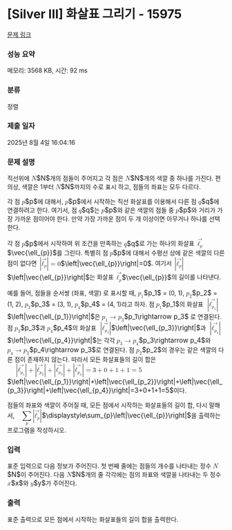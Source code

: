 # [Silver III] 화살표 그리기 - 15975 

[문제 링크](https://www.acmicpc.net/problem/15975) 

### 성능 요약

메모리: 3568 KB, 시간: 92 ms

### 분류

정렬

### 제출 일자

2025년 8월 4일 16:04:16

### 문제 설명

<p>직선위에 <mjx-container class="MathJax" jax="CHTML" style="font-size: 109%; position: relative;"><mjx-math class="MJX-TEX" aria-hidden="true"><mjx-mi class="mjx-i"><mjx-c class="mjx-c1D441 TEX-I"></mjx-c></mjx-mi></mjx-math><mjx-assistive-mml unselectable="on" display="inline"><math xmlns="http://www.w3.org/1998/Math/MathML"><mi>N</mi></math></mjx-assistive-mml><span aria-hidden="true" class="no-mathjax mjx-copytext">$N$</span></mjx-container>개의 점들이 주어지고 각 점은 <mjx-container class="MathJax" jax="CHTML" style="font-size: 109%; position: relative;"><mjx-math class="MJX-TEX" aria-hidden="true"><mjx-mi class="mjx-i"><mjx-c class="mjx-c1D441 TEX-I"></mjx-c></mjx-mi></mjx-math><mjx-assistive-mml unselectable="on" display="inline"><math xmlns="http://www.w3.org/1998/Math/MathML"><mi>N</mi></math></mjx-assistive-mml><span aria-hidden="true" class="no-mathjax mjx-copytext">$N$</span></mjx-container>개의 색깔 중 하나를 가진다. 편의상, 색깔은 1부터 <mjx-container class="MathJax" jax="CHTML" style="font-size: 109%; position: relative;"><mjx-math class="MJX-TEX" aria-hidden="true"><mjx-mi class="mjx-i"><mjx-c class="mjx-c1D441 TEX-I"></mjx-c></mjx-mi></mjx-math><mjx-assistive-mml unselectable="on" display="inline"><math xmlns="http://www.w3.org/1998/Math/MathML"><mi>N</mi></math></mjx-assistive-mml><span aria-hidden="true" class="no-mathjax mjx-copytext">$N$</span></mjx-container>까지의 수로 표시 하고, 점들의 좌표는 모두 다르다.</p>

<p>각 점 <mjx-container class="MathJax" jax="CHTML" style="font-size: 109%; position: relative;"><mjx-math class="MJX-TEX" aria-hidden="true"><mjx-mi class="mjx-i"><mjx-c class="mjx-c1D45D TEX-I"></mjx-c></mjx-mi></mjx-math><mjx-assistive-mml unselectable="on" display="inline"><math xmlns="http://www.w3.org/1998/Math/MathML"><mi>p</mi></math></mjx-assistive-mml><span aria-hidden="true" class="no-mathjax mjx-copytext">$p$</span></mjx-container>에 대해서, <mjx-container class="MathJax" jax="CHTML" style="font-size: 109%; position: relative;"><mjx-math class="MJX-TEX" aria-hidden="true"><mjx-mi class="mjx-i"><mjx-c class="mjx-c1D45D TEX-I"></mjx-c></mjx-mi></mjx-math><mjx-assistive-mml unselectable="on" display="inline"><math xmlns="http://www.w3.org/1998/Math/MathML"><mi>p</mi></math></mjx-assistive-mml><span aria-hidden="true" class="no-mathjax mjx-copytext">$p$</span></mjx-container>에서 시작하는 직선 화살표를 이용해서 다른 점 <mjx-container class="MathJax" jax="CHTML" style="font-size: 109%; position: relative;"><mjx-math class="MJX-TEX" aria-hidden="true"><mjx-mi class="mjx-i"><mjx-c class="mjx-c1D45E TEX-I"></mjx-c></mjx-mi></mjx-math><mjx-assistive-mml unselectable="on" display="inline"><math xmlns="http://www.w3.org/1998/Math/MathML"><mi>q</mi></math></mjx-assistive-mml><span aria-hidden="true" class="no-mathjax mjx-copytext">$q$</span></mjx-container>에 연결하려고 한다. 여기서, 점 <mjx-container class="MathJax" jax="CHTML" style="font-size: 109%; position: relative;"><mjx-math class="MJX-TEX" aria-hidden="true"><mjx-mi class="mjx-i"><mjx-c class="mjx-c1D45E TEX-I"></mjx-c></mjx-mi></mjx-math><mjx-assistive-mml unselectable="on" display="inline"><math xmlns="http://www.w3.org/1998/Math/MathML"><mi>q</mi></math></mjx-assistive-mml><span aria-hidden="true" class="no-mathjax mjx-copytext">$q$</span></mjx-container>는 <mjx-container class="MathJax" jax="CHTML" style="font-size: 109%; position: relative;"><mjx-math class="MJX-TEX" aria-hidden="true"><mjx-mi class="mjx-i"><mjx-c class="mjx-c1D45D TEX-I"></mjx-c></mjx-mi></mjx-math><mjx-assistive-mml unselectable="on" display="inline"><math xmlns="http://www.w3.org/1998/Math/MathML"><mi>p</mi></math></mjx-assistive-mml><span aria-hidden="true" class="no-mathjax mjx-copytext">$p$</span></mjx-container>와 같은 색깔의 점들 중 <mjx-container class="MathJax" jax="CHTML" style="font-size: 109%; position: relative;"><mjx-math class="MJX-TEX" aria-hidden="true"><mjx-mi class="mjx-i"><mjx-c class="mjx-c1D45D TEX-I"></mjx-c></mjx-mi></mjx-math><mjx-assistive-mml unselectable="on" display="inline"><math xmlns="http://www.w3.org/1998/Math/MathML"><mi>p</mi></math></mjx-assistive-mml><span aria-hidden="true" class="no-mathjax mjx-copytext">$p$</span></mjx-container>와 거리가 가장 가까운 점이어야 한다. 만약 가장 가까운 점이 두 개 이상이면 아무거나 하나를 선택한다.</p>

<p>각 점 <mjx-container class="MathJax" jax="CHTML" style="font-size: 109%; position: relative;"><mjx-math class="MJX-TEX" aria-hidden="true"><mjx-mi class="mjx-i"><mjx-c class="mjx-c1D45D TEX-I"></mjx-c></mjx-mi></mjx-math><mjx-assistive-mml unselectable="on" display="inline"><math xmlns="http://www.w3.org/1998/Math/MathML"><mi>p</mi></math></mjx-assistive-mml><span aria-hidden="true" class="no-mathjax mjx-copytext">$p$</span></mjx-container>에서 시작하여 위 조건을 만족하는 <mjx-container class="MathJax" jax="CHTML" style="font-size: 109%; position: relative;"><mjx-math class="MJX-TEX" aria-hidden="true"><mjx-mi class="mjx-i"><mjx-c class="mjx-c1D45E TEX-I"></mjx-c></mjx-mi></mjx-math><mjx-assistive-mml unselectable="on" display="inline"><math xmlns="http://www.w3.org/1998/Math/MathML"><mi>q</mi></math></mjx-assistive-mml><span aria-hidden="true" class="no-mathjax mjx-copytext">$q$</span></mjx-container>로 가는 하나의 화살표 <mjx-container class="MathJax" jax="CHTML" style="font-size: 109%; position: relative;"><mjx-math class="MJX-TEX" aria-hidden="true"><mjx-texatom texclass="ORD"><mjx-mover><mjx-over style="padding-bottom: 0.105em; padding-left: 0.428em; margin-bottom: -0.516em;"><mjx-mo class="mjx-n" style="width: 0px; margin-left: -0.25em;"><mjx-c class="mjx-c20D7 TEX-V"></mjx-c></mjx-mo></mjx-over><mjx-base><mjx-msub><mjx-mi class="mjx-i"><mjx-c class="mjx-c2113"></mjx-c></mjx-mi><mjx-script style="vertical-align: -0.15em;"><mjx-texatom size="s" texclass="ORD"><mjx-mi class="mjx-i"><mjx-c class="mjx-c1D45D TEX-I"></mjx-c></mjx-mi></mjx-texatom></mjx-script></mjx-msub></mjx-base></mjx-mover></mjx-texatom></mjx-math><mjx-assistive-mml unselectable="on" display="inline"><math xmlns="http://www.w3.org/1998/Math/MathML"><mrow data-mjx-texclass="ORD"><mover><msub><mi>ℓ</mi><mrow data-mjx-texclass="ORD"><mi>p</mi></mrow></msub><mo stretchy="false">→</mo></mover></mrow></math></mjx-assistive-mml><span aria-hidden="true" class="no-mathjax mjx-copytext">$\vec{\ell_{p}}$</span></mjx-container>를 그린다. 특별히 점 <mjx-container class="MathJax" jax="CHTML" style="font-size: 109%; position: relative;"><mjx-math class="MJX-TEX" aria-hidden="true"><mjx-mi class="mjx-i"><mjx-c class="mjx-c1D45D TEX-I"></mjx-c></mjx-mi></mjx-math><mjx-assistive-mml unselectable="on" display="inline"><math xmlns="http://www.w3.org/1998/Math/MathML"><mi>p</mi></math></mjx-assistive-mml><span aria-hidden="true" class="no-mathjax mjx-copytext">$p$</span></mjx-container>에 대해서 수평선 상에 같은 색깔의 다른 점이 없다면 <mjx-container class="MathJax" jax="CHTML" style="font-size: 109%; position: relative;"><mjx-math class="MJX-TEX" aria-hidden="true"><mjx-mrow><mjx-mo class="mjx-n"><mjx-stretchy-v class="mjx-c7C" style="height: 1.716em; vertical-align: -0.608em;"><mjx-ext><mjx-c></mjx-c></mjx-ext><mjx-mark></mjx-mark></mjx-stretchy-v></mjx-mo><mjx-texatom texclass="ORD"><mjx-mover><mjx-over style="padding-bottom: 0.105em; padding-left: 0.428em; margin-bottom: -0.516em;"><mjx-mo class="mjx-n" style="width: 0px; margin-left: -0.25em;"><mjx-c class="mjx-c20D7 TEX-V"></mjx-c></mjx-mo></mjx-over><mjx-base><mjx-msub><mjx-mi class="mjx-i"><mjx-c class="mjx-c2113"></mjx-c></mjx-mi><mjx-script style="vertical-align: -0.15em;"><mjx-texatom size="s" texclass="ORD"><mjx-mi class="mjx-i"><mjx-c class="mjx-c1D45D TEX-I"></mjx-c></mjx-mi></mjx-texatom></mjx-script></mjx-msub></mjx-base></mjx-mover></mjx-texatom><mjx-mo class="mjx-n"><mjx-stretchy-v class="mjx-c7C" style="height: 1.716em; vertical-align: -0.608em;"><mjx-ext><mjx-c></mjx-c></mjx-ext><mjx-mark></mjx-mark></mjx-stretchy-v></mjx-mo></mjx-mrow><mjx-mo class="mjx-n" space="4"><mjx-c class="mjx-c3D"></mjx-c></mjx-mo><mjx-mn class="mjx-n" space="4"><mjx-c class="mjx-c30"></mjx-c></mjx-mn></mjx-math><mjx-assistive-mml unselectable="on" display="inline"><math xmlns="http://www.w3.org/1998/Math/MathML"><mrow data-mjx-texclass="INNER"><mo data-mjx-texclass="OPEN">|</mo><mrow data-mjx-texclass="ORD"><mover><msub><mi>ℓ</mi><mrow data-mjx-texclass="ORD"><mi>p</mi></mrow></msub><mo stretchy="false">→</mo></mover></mrow><mo data-mjx-texclass="CLOSE">|</mo></mrow><mo>=</mo><mn>0</mn></math></mjx-assistive-mml><span aria-hidden="true" class="no-mathjax mjx-copytext">$\left|\vec{\ell_{p}}\right|=0$</span></mjx-container>. 여기서 <mjx-container class="MathJax" jax="CHTML" style="font-size: 109%; position: relative;"><mjx-math class="MJX-TEX" aria-hidden="true"><mjx-mrow><mjx-mo class="mjx-n"><mjx-stretchy-v class="mjx-c7C" style="height: 1.716em; vertical-align: -0.608em;"><mjx-ext><mjx-c></mjx-c></mjx-ext><mjx-mark></mjx-mark></mjx-stretchy-v></mjx-mo><mjx-texatom texclass="ORD"><mjx-mover><mjx-over style="padding-bottom: 0.105em; padding-left: 0.428em; margin-bottom: -0.516em;"><mjx-mo class="mjx-n" style="width: 0px; margin-left: -0.25em;"><mjx-c class="mjx-c20D7 TEX-V"></mjx-c></mjx-mo></mjx-over><mjx-base><mjx-msub><mjx-mi class="mjx-i"><mjx-c class="mjx-c2113"></mjx-c></mjx-mi><mjx-script style="vertical-align: -0.15em;"><mjx-texatom size="s" texclass="ORD"><mjx-mi class="mjx-i"><mjx-c class="mjx-c1D45D TEX-I"></mjx-c></mjx-mi></mjx-texatom></mjx-script></mjx-msub></mjx-base></mjx-mover></mjx-texatom><mjx-mo class="mjx-n"><mjx-stretchy-v class="mjx-c7C" style="height: 1.716em; vertical-align: -0.608em;"><mjx-ext><mjx-c></mjx-c></mjx-ext><mjx-mark></mjx-mark></mjx-stretchy-v></mjx-mo></mjx-mrow></mjx-math><mjx-assistive-mml unselectable="on" display="inline"><math xmlns="http://www.w3.org/1998/Math/MathML"><mrow data-mjx-texclass="INNER"><mo data-mjx-texclass="OPEN">|</mo><mrow data-mjx-texclass="ORD"><mover><msub><mi>ℓ</mi><mrow data-mjx-texclass="ORD"><mi>p</mi></mrow></msub><mo stretchy="false">→</mo></mover></mrow><mo data-mjx-texclass="CLOSE">|</mo></mrow></math></mjx-assistive-mml><span aria-hidden="true" class="no-mathjax mjx-copytext">$\left|\vec{\ell_{p}}\right|$</span></mjx-container>는 화살표 <mjx-container class="MathJax" jax="CHTML" style="font-size: 109%; position: relative;"><mjx-math class="MJX-TEX" aria-hidden="true"><mjx-texatom texclass="ORD"><mjx-mover><mjx-over style="padding-bottom: 0.105em; padding-left: 0.428em; margin-bottom: -0.516em;"><mjx-mo class="mjx-n" style="width: 0px; margin-left: -0.25em;"><mjx-c class="mjx-c20D7 TEX-V"></mjx-c></mjx-mo></mjx-over><mjx-base><mjx-msub><mjx-mi class="mjx-i"><mjx-c class="mjx-c2113"></mjx-c></mjx-mi><mjx-script style="vertical-align: -0.15em;"><mjx-texatom size="s" texclass="ORD"><mjx-mi class="mjx-i"><mjx-c class="mjx-c1D45D TEX-I"></mjx-c></mjx-mi></mjx-texatom></mjx-script></mjx-msub></mjx-base></mjx-mover></mjx-texatom></mjx-math><mjx-assistive-mml unselectable="on" display="inline"><math xmlns="http://www.w3.org/1998/Math/MathML"><mrow data-mjx-texclass="ORD"><mover><msub><mi>ℓ</mi><mrow data-mjx-texclass="ORD"><mi>p</mi></mrow></msub><mo stretchy="false">→</mo></mover></mrow></math></mjx-assistive-mml><span aria-hidden="true" class="no-mathjax mjx-copytext">$\vec{\ell_{p}}$</span></mjx-container>의 길이를 나타낸다.</p>

<p>예를 들어, 점들을 순서쌍 (좌표, 색깔) 로 표시할 때, <mjx-container class="MathJax" jax="CHTML" style="font-size: 109%; position: relative;"><mjx-math class="MJX-TEX" aria-hidden="true"><mjx-msub><mjx-mi class="mjx-i"><mjx-c class="mjx-c1D45D TEX-I"></mjx-c></mjx-mi><mjx-script style="vertical-align: -0.15em;"><mjx-mn class="mjx-n" size="s"><mjx-c class="mjx-c31"></mjx-c></mjx-mn></mjx-script></mjx-msub></mjx-math><mjx-assistive-mml unselectable="on" display="inline"><math xmlns="http://www.w3.org/1998/Math/MathML"><msub><mi>p</mi><mn>1</mn></msub></math></mjx-assistive-mml><span aria-hidden="true" class="no-mathjax mjx-copytext">$p_1$</span></mjx-container> = (0, 1), <mjx-container class="MathJax" jax="CHTML" style="font-size: 109%; position: relative;"><mjx-math class="MJX-TEX" aria-hidden="true"><mjx-msub><mjx-mi class="mjx-i"><mjx-c class="mjx-c1D45D TEX-I"></mjx-c></mjx-mi><mjx-script style="vertical-align: -0.15em;"><mjx-mn class="mjx-n" size="s"><mjx-c class="mjx-c32"></mjx-c></mjx-mn></mjx-script></mjx-msub></mjx-math><mjx-assistive-mml unselectable="on" display="inline"><math xmlns="http://www.w3.org/1998/Math/MathML"><msub><mi>p</mi><mn>2</mn></msub></math></mjx-assistive-mml><span aria-hidden="true" class="no-mathjax mjx-copytext">$p_2$</span></mjx-container> = (1, 2), <mjx-container class="MathJax" jax="CHTML" style="font-size: 109%; position: relative;"><mjx-math class="MJX-TEX" aria-hidden="true"><mjx-msub><mjx-mi class="mjx-i"><mjx-c class="mjx-c1D45D TEX-I"></mjx-c></mjx-mi><mjx-script style="vertical-align: -0.15em;"><mjx-mn class="mjx-n" size="s"><mjx-c class="mjx-c33"></mjx-c></mjx-mn></mjx-script></mjx-msub></mjx-math><mjx-assistive-mml unselectable="on" display="inline"><math xmlns="http://www.w3.org/1998/Math/MathML"><msub><mi>p</mi><mn>3</mn></msub></math></mjx-assistive-mml><span aria-hidden="true" class="no-mathjax mjx-copytext">$p_3$</span></mjx-container> = (3, 1), <mjx-container class="MathJax" jax="CHTML" style="font-size: 109%; position: relative;"><mjx-math class="MJX-TEX" aria-hidden="true"><mjx-msub><mjx-mi class="mjx-i"><mjx-c class="mjx-c1D45D TEX-I"></mjx-c></mjx-mi><mjx-script style="vertical-align: -0.15em;"><mjx-mn class="mjx-n" size="s"><mjx-c class="mjx-c34"></mjx-c></mjx-mn></mjx-script></mjx-msub></mjx-math><mjx-assistive-mml unselectable="on" display="inline"><math xmlns="http://www.w3.org/1998/Math/MathML"><msub><mi>p</mi><mn>4</mn></msub></math></mjx-assistive-mml><span aria-hidden="true" class="no-mathjax mjx-copytext">$p_4$</span></mjx-container> = (4, 1)라고 하자. 점 <mjx-container class="MathJax" jax="CHTML" style="font-size: 109%; position: relative;"><mjx-math class="MJX-TEX" aria-hidden="true"><mjx-msub><mjx-mi class="mjx-i"><mjx-c class="mjx-c1D45D TEX-I"></mjx-c></mjx-mi><mjx-script style="vertical-align: -0.15em;"><mjx-mn class="mjx-n" size="s"><mjx-c class="mjx-c31"></mjx-c></mjx-mn></mjx-script></mjx-msub></mjx-math><mjx-assistive-mml unselectable="on" display="inline"><math xmlns="http://www.w3.org/1998/Math/MathML"><msub><mi>p</mi><mn>1</mn></msub></math></mjx-assistive-mml><span aria-hidden="true" class="no-mathjax mjx-copytext">$p_1$</span></mjx-container>의 화살표 <mjx-container class="MathJax" jax="CHTML" style="font-size: 109%; position: relative;"><mjx-math class="MJX-TEX" aria-hidden="true"><mjx-mrow><mjx-mo class="mjx-n"><mjx-stretchy-v class="mjx-c7C" style="height: 1.716em; vertical-align: -0.608em;"><mjx-ext><mjx-c></mjx-c></mjx-ext><mjx-mark></mjx-mark></mjx-stretchy-v></mjx-mo><mjx-texatom texclass="ORD"><mjx-mover><mjx-over style="padding-bottom: 0.105em; padding-left: 0.582em; margin-bottom: -0.516em;"><mjx-mo class="mjx-n" style="width: 0px; margin-left: -0.25em;"><mjx-c class="mjx-c20D7 TEX-V"></mjx-c></mjx-mo></mjx-over><mjx-base><mjx-msub><mjx-mi class="mjx-i"><mjx-c class="mjx-c2113"></mjx-c></mjx-mi><mjx-script style="vertical-align: -0.15em;"><mjx-texatom size="s" texclass="ORD"><mjx-msub><mjx-mi class="mjx-i"><mjx-c class="mjx-c1D45D TEX-I"></mjx-c></mjx-mi><mjx-script style="vertical-align: -0.15em;"><mjx-mn class="mjx-n" size="s"><mjx-c class="mjx-c31"></mjx-c></mjx-mn></mjx-script></mjx-msub></mjx-texatom></mjx-script></mjx-msub></mjx-base></mjx-mover></mjx-texatom><mjx-mo class="mjx-n"><mjx-stretchy-v class="mjx-c7C" style="height: 1.716em; vertical-align: -0.608em;"><mjx-ext><mjx-c></mjx-c></mjx-ext><mjx-mark></mjx-mark></mjx-stretchy-v></mjx-mo></mjx-mrow></mjx-math><mjx-assistive-mml unselectable="on" display="inline"><math xmlns="http://www.w3.org/1998/Math/MathML"><mrow data-mjx-texclass="INNER"><mo data-mjx-texclass="OPEN">|</mo><mrow data-mjx-texclass="ORD"><mover><msub><mi>ℓ</mi><mrow data-mjx-texclass="ORD"><msub><mi>p</mi><mn>1</mn></msub></mrow></msub><mo stretchy="false">→</mo></mover></mrow><mo data-mjx-texclass="CLOSE">|</mo></mrow></math></mjx-assistive-mml><span aria-hidden="true" class="no-mathjax mjx-copytext">$\left|\vec{\ell_{p_1}}\right|$</span></mjx-container>은 <mjx-container class="MathJax" jax="CHTML" style="font-size: 109%; position: relative;"><mjx-math class="MJX-TEX" aria-hidden="true"><mjx-msub><mjx-mi class="mjx-i"><mjx-c class="mjx-c1D45D TEX-I"></mjx-c></mjx-mi><mjx-script style="vertical-align: -0.15em;"><mjx-mn class="mjx-n" size="s"><mjx-c class="mjx-c31"></mjx-c></mjx-mn></mjx-script></mjx-msub><mjx-mo class="mjx-n" space="4"><mjx-c class="mjx-c2192"></mjx-c></mjx-mo><mjx-msub space="4"><mjx-mi class="mjx-i"><mjx-c class="mjx-c1D45D TEX-I"></mjx-c></mjx-mi><mjx-script style="vertical-align: -0.15em;"><mjx-mn class="mjx-n" size="s"><mjx-c class="mjx-c33"></mjx-c></mjx-mn></mjx-script></mjx-msub></mjx-math><mjx-assistive-mml unselectable="on" display="inline"><math xmlns="http://www.w3.org/1998/Math/MathML"><msub><mi>p</mi><mn>1</mn></msub><mo stretchy="false">→</mo><msub><mi>p</mi><mn>3</mn></msub></math></mjx-assistive-mml><span aria-hidden="true" class="no-mathjax mjx-copytext">$p_1\rightarrow p_3$</span></mjx-container> 로 연결된다. 점 <mjx-container class="MathJax" jax="CHTML" style="font-size: 109%; position: relative;"><mjx-math class="MJX-TEX" aria-hidden="true"><mjx-msub><mjx-mi class="mjx-i"><mjx-c class="mjx-c1D45D TEX-I"></mjx-c></mjx-mi><mjx-script style="vertical-align: -0.15em;"><mjx-mn class="mjx-n" size="s"><mjx-c class="mjx-c33"></mjx-c></mjx-mn></mjx-script></mjx-msub></mjx-math><mjx-assistive-mml unselectable="on" display="inline"><math xmlns="http://www.w3.org/1998/Math/MathML"><msub><mi>p</mi><mn>3</mn></msub></math></mjx-assistive-mml><span aria-hidden="true" class="no-mathjax mjx-copytext">$p_3$</span></mjx-container>과 <mjx-container class="MathJax" jax="CHTML" style="font-size: 109%; position: relative;"><mjx-math class="MJX-TEX" aria-hidden="true"><mjx-msub><mjx-mi class="mjx-i"><mjx-c class="mjx-c1D45D TEX-I"></mjx-c></mjx-mi><mjx-script style="vertical-align: -0.15em;"><mjx-mn class="mjx-n" size="s"><mjx-c class="mjx-c34"></mjx-c></mjx-mn></mjx-script></mjx-msub></mjx-math><mjx-assistive-mml unselectable="on" display="inline"><math xmlns="http://www.w3.org/1998/Math/MathML"><msub><mi>p</mi><mn>4</mn></msub></math></mjx-assistive-mml><span aria-hidden="true" class="no-mathjax mjx-copytext">$p_4$</span></mjx-container>의 화살표 <mjx-container class="MathJax" jax="CHTML" style="font-size: 109%; position: relative;"><mjx-math class="MJX-TEX" aria-hidden="true"><mjx-mrow><mjx-mo class="mjx-n"><mjx-stretchy-v class="mjx-c7C" style="height: 1.716em; vertical-align: -0.608em;"><mjx-ext><mjx-c></mjx-c></mjx-ext><mjx-mark></mjx-mark></mjx-stretchy-v></mjx-mo><mjx-texatom texclass="ORD"><mjx-mover><mjx-over style="padding-bottom: 0.105em; padding-left: 0.582em; margin-bottom: -0.516em;"><mjx-mo class="mjx-n" style="width: 0px; margin-left: -0.25em;"><mjx-c class="mjx-c20D7 TEX-V"></mjx-c></mjx-mo></mjx-over><mjx-base><mjx-msub><mjx-mi class="mjx-i"><mjx-c class="mjx-c2113"></mjx-c></mjx-mi><mjx-script style="vertical-align: -0.15em;"><mjx-texatom size="s" texclass="ORD"><mjx-msub><mjx-mi class="mjx-i"><mjx-c class="mjx-c1D45D TEX-I"></mjx-c></mjx-mi><mjx-script style="vertical-align: -0.15em;"><mjx-mn class="mjx-n" size="s"><mjx-c class="mjx-c33"></mjx-c></mjx-mn></mjx-script></mjx-msub></mjx-texatom></mjx-script></mjx-msub></mjx-base></mjx-mover></mjx-texatom><mjx-mo class="mjx-n"><mjx-stretchy-v class="mjx-c7C" style="height: 1.716em; vertical-align: -0.608em;"><mjx-ext><mjx-c></mjx-c></mjx-ext><mjx-mark></mjx-mark></mjx-stretchy-v></mjx-mo></mjx-mrow></mjx-math><mjx-assistive-mml unselectable="on" display="inline"><math xmlns="http://www.w3.org/1998/Math/MathML"><mrow data-mjx-texclass="INNER"><mo data-mjx-texclass="OPEN">|</mo><mrow data-mjx-texclass="ORD"><mover><msub><mi>ℓ</mi><mrow data-mjx-texclass="ORD"><msub><mi>p</mi><mn>3</mn></msub></mrow></msub><mo stretchy="false">→</mo></mover></mrow><mo data-mjx-texclass="CLOSE">|</mo></mrow></math></mjx-assistive-mml><span aria-hidden="true" class="no-mathjax mjx-copytext">$\left|\vec{\ell_{p_3}}\right|$</span></mjx-container>과 <mjx-container class="MathJax" jax="CHTML" style="font-size: 109%; position: relative;"><mjx-math class="MJX-TEX" aria-hidden="true"><mjx-mrow><mjx-mo class="mjx-n"><mjx-stretchy-v class="mjx-c7C" style="height: 1.716em; vertical-align: -0.608em;"><mjx-ext><mjx-c></mjx-c></mjx-ext><mjx-mark></mjx-mark></mjx-stretchy-v></mjx-mo><mjx-texatom texclass="ORD"><mjx-mover><mjx-over style="padding-bottom: 0.105em; padding-left: 0.582em; margin-bottom: -0.516em;"><mjx-mo class="mjx-n" style="width: 0px; margin-left: -0.25em;"><mjx-c class="mjx-c20D7 TEX-V"></mjx-c></mjx-mo></mjx-over><mjx-base><mjx-msub><mjx-mi class="mjx-i"><mjx-c class="mjx-c2113"></mjx-c></mjx-mi><mjx-script style="vertical-align: -0.15em;"><mjx-texatom size="s" texclass="ORD"><mjx-msub><mjx-mi class="mjx-i"><mjx-c class="mjx-c1D45D TEX-I"></mjx-c></mjx-mi><mjx-script style="vertical-align: -0.15em;"><mjx-mn class="mjx-n" size="s"><mjx-c class="mjx-c34"></mjx-c></mjx-mn></mjx-script></mjx-msub></mjx-texatom></mjx-script></mjx-msub></mjx-base></mjx-mover></mjx-texatom><mjx-mo class="mjx-n"><mjx-stretchy-v class="mjx-c7C" style="height: 1.716em; vertical-align: -0.608em;"><mjx-ext><mjx-c></mjx-c></mjx-ext><mjx-mark></mjx-mark></mjx-stretchy-v></mjx-mo></mjx-mrow></mjx-math><mjx-assistive-mml unselectable="on" display="inline"><math xmlns="http://www.w3.org/1998/Math/MathML"><mrow data-mjx-texclass="INNER"><mo data-mjx-texclass="OPEN">|</mo><mrow data-mjx-texclass="ORD"><mover><msub><mi>ℓ</mi><mrow data-mjx-texclass="ORD"><msub><mi>p</mi><mn>4</mn></msub></mrow></msub><mo stretchy="false">→</mo></mover></mrow><mo data-mjx-texclass="CLOSE">|</mo></mrow></math></mjx-assistive-mml><span aria-hidden="true" class="no-mathjax mjx-copytext">$\left|\vec{\ell_{p_4}}\right|$</span></mjx-container>는 각각 <mjx-container class="MathJax" jax="CHTML" style="font-size: 109%; position: relative;"><mjx-math class="MJX-TEX" aria-hidden="true"><mjx-msub><mjx-mi class="mjx-i"><mjx-c class="mjx-c1D45D TEX-I"></mjx-c></mjx-mi><mjx-script style="vertical-align: -0.15em;"><mjx-mn class="mjx-n" size="s"><mjx-c class="mjx-c33"></mjx-c></mjx-mn></mjx-script></mjx-msub><mjx-mo class="mjx-n" space="4"><mjx-c class="mjx-c2192"></mjx-c></mjx-mo><mjx-msub space="4"><mjx-mi class="mjx-i"><mjx-c class="mjx-c1D45D TEX-I"></mjx-c></mjx-mi><mjx-script style="vertical-align: -0.15em;"><mjx-mn class="mjx-n" size="s"><mjx-c class="mjx-c34"></mjx-c></mjx-mn></mjx-script></mjx-msub></mjx-math><mjx-assistive-mml unselectable="on" display="inline"><math xmlns="http://www.w3.org/1998/Math/MathML"><msub><mi>p</mi><mn>3</mn></msub><mo stretchy="false">→</mo><msub><mi>p</mi><mn>4</mn></msub></math></mjx-assistive-mml><span aria-hidden="true" class="no-mathjax mjx-copytext">$p_3\rightarrow p_4$</span></mjx-container>와 <mjx-container class="MathJax" jax="CHTML" style="font-size: 109%; position: relative;"><mjx-math class="MJX-TEX" aria-hidden="true"><mjx-msub><mjx-mi class="mjx-i"><mjx-c class="mjx-c1D45D TEX-I"></mjx-c></mjx-mi><mjx-script style="vertical-align: -0.15em;"><mjx-mn class="mjx-n" size="s"><mjx-c class="mjx-c34"></mjx-c></mjx-mn></mjx-script></mjx-msub><mjx-mo class="mjx-n" space="4"><mjx-c class="mjx-c2192"></mjx-c></mjx-mo><mjx-msub space="4"><mjx-mi class="mjx-i"><mjx-c class="mjx-c1D45D TEX-I"></mjx-c></mjx-mi><mjx-script style="vertical-align: -0.15em;"><mjx-mn class="mjx-n" size="s"><mjx-c class="mjx-c33"></mjx-c></mjx-mn></mjx-script></mjx-msub></mjx-math><mjx-assistive-mml unselectable="on" display="inline"><math xmlns="http://www.w3.org/1998/Math/MathML"><msub><mi>p</mi><mn>4</mn></msub><mo stretchy="false">→</mo><msub><mi>p</mi><mn>3</mn></msub></math></mjx-assistive-mml><span aria-hidden="true" class="no-mathjax mjx-copytext">$p_4\rightarrow p_3$</span></mjx-container>로 연결된다. 점 <mjx-container class="MathJax" jax="CHTML" style="font-size: 109%; position: relative;"><mjx-math class="MJX-TEX" aria-hidden="true"><mjx-msub><mjx-mi class="mjx-i"><mjx-c class="mjx-c1D45D TEX-I"></mjx-c></mjx-mi><mjx-script style="vertical-align: -0.15em;"><mjx-mn class="mjx-n" size="s"><mjx-c class="mjx-c32"></mjx-c></mjx-mn></mjx-script></mjx-msub></mjx-math><mjx-assistive-mml unselectable="on" display="inline"><math xmlns="http://www.w3.org/1998/Math/MathML"><msub><mi>p</mi><mn>2</mn></msub></math></mjx-assistive-mml><span aria-hidden="true" class="no-mathjax mjx-copytext">$p_2$</span></mjx-container>의 경우는 같은 색깔의 다른 점이 존재하지 않는다. 따라서 모든 화살표들의 길이 합은 <mjx-container class="MathJax" jax="CHTML" style="font-size: 109%; position: relative;"><mjx-math class="MJX-TEX" aria-hidden="true"><mjx-mrow><mjx-mo class="mjx-n"><mjx-stretchy-v class="mjx-c7C" style="height: 1.716em; vertical-align: -0.608em;"><mjx-ext><mjx-c></mjx-c></mjx-ext><mjx-mark></mjx-mark></mjx-stretchy-v></mjx-mo><mjx-texatom texclass="ORD"><mjx-mover><mjx-over style="padding-bottom: 0.105em; padding-left: 0.582em; margin-bottom: -0.516em;"><mjx-mo class="mjx-n" style="width: 0px; margin-left: -0.25em;"><mjx-c class="mjx-c20D7 TEX-V"></mjx-c></mjx-mo></mjx-over><mjx-base><mjx-msub><mjx-mi class="mjx-i"><mjx-c class="mjx-c2113"></mjx-c></mjx-mi><mjx-script style="vertical-align: -0.15em;"><mjx-texatom size="s" texclass="ORD"><mjx-msub><mjx-mi class="mjx-i"><mjx-c class="mjx-c1D45D TEX-I"></mjx-c></mjx-mi><mjx-script style="vertical-align: -0.15em;"><mjx-mn class="mjx-n" size="s"><mjx-c class="mjx-c31"></mjx-c></mjx-mn></mjx-script></mjx-msub></mjx-texatom></mjx-script></mjx-msub></mjx-base></mjx-mover></mjx-texatom><mjx-mo class="mjx-n"><mjx-stretchy-v class="mjx-c7C" style="height: 1.716em; vertical-align: -0.608em;"><mjx-ext><mjx-c></mjx-c></mjx-ext><mjx-mark></mjx-mark></mjx-stretchy-v></mjx-mo></mjx-mrow><mjx-mo class="mjx-n" space="3"><mjx-c class="mjx-c2B"></mjx-c></mjx-mo><mjx-mrow space="3"><mjx-mo class="mjx-n"><mjx-stretchy-v class="mjx-c7C" style="height: 1.716em; vertical-align: -0.608em;"><mjx-ext><mjx-c></mjx-c></mjx-ext><mjx-mark></mjx-mark></mjx-stretchy-v></mjx-mo><mjx-texatom texclass="ORD"><mjx-mover><mjx-over style="padding-bottom: 0.105em; padding-left: 0.582em; margin-bottom: -0.516em;"><mjx-mo class="mjx-n" style="width: 0px; margin-left: -0.25em;"><mjx-c class="mjx-c20D7 TEX-V"></mjx-c></mjx-mo></mjx-over><mjx-base><mjx-msub><mjx-mi class="mjx-i"><mjx-c class="mjx-c2113"></mjx-c></mjx-mi><mjx-script style="vertical-align: -0.15em;"><mjx-texatom size="s" texclass="ORD"><mjx-msub><mjx-mi class="mjx-i"><mjx-c class="mjx-c1D45D TEX-I"></mjx-c></mjx-mi><mjx-script style="vertical-align: -0.15em;"><mjx-mn class="mjx-n" size="s"><mjx-c class="mjx-c32"></mjx-c></mjx-mn></mjx-script></mjx-msub></mjx-texatom></mjx-script></mjx-msub></mjx-base></mjx-mover></mjx-texatom><mjx-mo class="mjx-n"><mjx-stretchy-v class="mjx-c7C" style="height: 1.716em; vertical-align: -0.608em;"><mjx-ext><mjx-c></mjx-c></mjx-ext><mjx-mark></mjx-mark></mjx-stretchy-v></mjx-mo></mjx-mrow><mjx-mo class="mjx-n" space="3"><mjx-c class="mjx-c2B"></mjx-c></mjx-mo><mjx-mrow space="3"><mjx-mo class="mjx-n"><mjx-stretchy-v class="mjx-c7C" style="height: 1.716em; vertical-align: -0.608em;"><mjx-ext><mjx-c></mjx-c></mjx-ext><mjx-mark></mjx-mark></mjx-stretchy-v></mjx-mo><mjx-texatom texclass="ORD"><mjx-mover><mjx-over style="padding-bottom: 0.105em; padding-left: 0.582em; margin-bottom: -0.516em;"><mjx-mo class="mjx-n" style="width: 0px; margin-left: -0.25em;"><mjx-c class="mjx-c20D7 TEX-V"></mjx-c></mjx-mo></mjx-over><mjx-base><mjx-msub><mjx-mi class="mjx-i"><mjx-c class="mjx-c2113"></mjx-c></mjx-mi><mjx-script style="vertical-align: -0.15em;"><mjx-texatom size="s" texclass="ORD"><mjx-msub><mjx-mi class="mjx-i"><mjx-c class="mjx-c1D45D TEX-I"></mjx-c></mjx-mi><mjx-script style="vertical-align: -0.15em;"><mjx-mn class="mjx-n" size="s"><mjx-c class="mjx-c33"></mjx-c></mjx-mn></mjx-script></mjx-msub></mjx-texatom></mjx-script></mjx-msub></mjx-base></mjx-mover></mjx-texatom><mjx-mo class="mjx-n"><mjx-stretchy-v class="mjx-c7C" style="height: 1.716em; vertical-align: -0.608em;"><mjx-ext><mjx-c></mjx-c></mjx-ext><mjx-mark></mjx-mark></mjx-stretchy-v></mjx-mo></mjx-mrow><mjx-mo class="mjx-n" space="3"><mjx-c class="mjx-c2B"></mjx-c></mjx-mo><mjx-mrow space="3"><mjx-mo class="mjx-n"><mjx-stretchy-v class="mjx-c7C" style="height: 1.716em; vertical-align: -0.608em;"><mjx-ext><mjx-c></mjx-c></mjx-ext><mjx-mark></mjx-mark></mjx-stretchy-v></mjx-mo><mjx-texatom texclass="ORD"><mjx-mover><mjx-over style="padding-bottom: 0.105em; padding-left: 0.582em; margin-bottom: -0.516em;"><mjx-mo class="mjx-n" style="width: 0px; margin-left: -0.25em;"><mjx-c class="mjx-c20D7 TEX-V"></mjx-c></mjx-mo></mjx-over><mjx-base><mjx-msub><mjx-mi class="mjx-i"><mjx-c class="mjx-c2113"></mjx-c></mjx-mi><mjx-script style="vertical-align: -0.15em;"><mjx-texatom size="s" texclass="ORD"><mjx-msub><mjx-mi class="mjx-i"><mjx-c class="mjx-c1D45D TEX-I"></mjx-c></mjx-mi><mjx-script style="vertical-align: -0.15em;"><mjx-mn class="mjx-n" size="s"><mjx-c class="mjx-c34"></mjx-c></mjx-mn></mjx-script></mjx-msub></mjx-texatom></mjx-script></mjx-msub></mjx-base></mjx-mover></mjx-texatom><mjx-mo class="mjx-n"><mjx-stretchy-v class="mjx-c7C" style="height: 1.716em; vertical-align: -0.608em;"><mjx-ext><mjx-c></mjx-c></mjx-ext><mjx-mark></mjx-mark></mjx-stretchy-v></mjx-mo></mjx-mrow><mjx-mo class="mjx-n" space="4"><mjx-c class="mjx-c3D"></mjx-c></mjx-mo><mjx-mn class="mjx-n" space="4"><mjx-c class="mjx-c33"></mjx-c></mjx-mn><mjx-mo class="mjx-n" space="3"><mjx-c class="mjx-c2B"></mjx-c></mjx-mo><mjx-mn class="mjx-n" space="3"><mjx-c class="mjx-c30"></mjx-c></mjx-mn><mjx-mo class="mjx-n" space="3"><mjx-c class="mjx-c2B"></mjx-c></mjx-mo><mjx-mn class="mjx-n" space="3"><mjx-c class="mjx-c31"></mjx-c></mjx-mn><mjx-mo class="mjx-n" space="3"><mjx-c class="mjx-c2B"></mjx-c></mjx-mo><mjx-mn class="mjx-n" space="3"><mjx-c class="mjx-c31"></mjx-c></mjx-mn><mjx-mo class="mjx-n" space="4"><mjx-c class="mjx-c3D"></mjx-c></mjx-mo><mjx-mn class="mjx-n" space="4"><mjx-c class="mjx-c35"></mjx-c></mjx-mn></mjx-math><mjx-assistive-mml unselectable="on" display="inline"><math xmlns="http://www.w3.org/1998/Math/MathML"><mrow data-mjx-texclass="INNER"><mo data-mjx-texclass="OPEN">|</mo><mrow data-mjx-texclass="ORD"><mover><msub><mi>ℓ</mi><mrow data-mjx-texclass="ORD"><msub><mi>p</mi><mn>1</mn></msub></mrow></msub><mo stretchy="false">→</mo></mover></mrow><mo data-mjx-texclass="CLOSE">|</mo></mrow><mo>+</mo><mrow data-mjx-texclass="INNER"><mo data-mjx-texclass="OPEN">|</mo><mrow data-mjx-texclass="ORD"><mover><msub><mi>ℓ</mi><mrow data-mjx-texclass="ORD"><msub><mi>p</mi><mn>2</mn></msub></mrow></msub><mo stretchy="false">→</mo></mover></mrow><mo data-mjx-texclass="CLOSE">|</mo></mrow><mo>+</mo><mrow data-mjx-texclass="INNER"><mo data-mjx-texclass="OPEN">|</mo><mrow data-mjx-texclass="ORD"><mover><msub><mi>ℓ</mi><mrow data-mjx-texclass="ORD"><msub><mi>p</mi><mn>3</mn></msub></mrow></msub><mo stretchy="false">→</mo></mover></mrow><mo data-mjx-texclass="CLOSE">|</mo></mrow><mo>+</mo><mrow data-mjx-texclass="INNER"><mo data-mjx-texclass="OPEN">|</mo><mrow data-mjx-texclass="ORD"><mover><msub><mi>ℓ</mi><mrow data-mjx-texclass="ORD"><msub><mi>p</mi><mn>4</mn></msub></mrow></msub><mo stretchy="false">→</mo></mover></mrow><mo data-mjx-texclass="CLOSE">|</mo></mrow><mo>=</mo><mn>3</mn><mo>+</mo><mn>0</mn><mo>+</mo><mn>1</mn><mo>+</mo><mn>1</mn><mo>=</mo><mn>5</mn></math></mjx-assistive-mml><span aria-hidden="true" class="no-mathjax mjx-copytext">$\left|\vec{\ell_{p_1}}\right|+\left|\vec{\ell_{p_2}}\right|+\left|\vec{\ell_{p_3}}\right|+\left|\vec{\ell_{p_4}}\right|=3+0+1+1=5$</span></mjx-container>이다.</p>

<p>점들의 좌표와 색깔이 주어질 때, 모든 점에서 시작하는 화살표들의 길이 합, 다시 말해서, <mjx-container class="MathJax" jax="CHTML" style="font-size: 109%; position: relative;"><mjx-math class="MJX-TEX" aria-hidden="true"><mjx-mstyle><mjx-munder><mjx-row><mjx-base><mjx-mo class="mjx-lop"><mjx-c class="mjx-c2211 TEX-S2"></mjx-c></mjx-mo></mjx-base></mjx-row><mjx-row><mjx-under style="padding-top: 0.287em; padding-left: 0.544em;"><mjx-texatom size="s" texclass="ORD"><mjx-mi class="mjx-i"><mjx-c class="mjx-c1D45D TEX-I"></mjx-c></mjx-mi></mjx-texatom></mjx-under></mjx-row></mjx-munder><mjx-mrow space="2"><mjx-mo class="mjx-n"><mjx-stretchy-v class="mjx-c7C" style="height: 1.716em; vertical-align: -0.608em;"><mjx-ext><mjx-c></mjx-c></mjx-ext><mjx-mark></mjx-mark></mjx-stretchy-v></mjx-mo><mjx-texatom texclass="ORD"><mjx-mover><mjx-over style="padding-bottom: 0.105em; padding-left: 0.428em; margin-bottom: -0.516em;"><mjx-mo class="mjx-n" style="width: 0px; margin-left: -0.25em;"><mjx-c class="mjx-c20D7 TEX-V"></mjx-c></mjx-mo></mjx-over><mjx-base><mjx-msub><mjx-mi class="mjx-i"><mjx-c class="mjx-c2113"></mjx-c></mjx-mi><mjx-script style="vertical-align: -0.15em;"><mjx-texatom size="s" texclass="ORD"><mjx-mi class="mjx-i"><mjx-c class="mjx-c1D45D TEX-I"></mjx-c></mjx-mi></mjx-texatom></mjx-script></mjx-msub></mjx-base></mjx-mover></mjx-texatom><mjx-mo class="mjx-n"><mjx-stretchy-v class="mjx-c7C" style="height: 1.716em; vertical-align: -0.608em;"><mjx-ext><mjx-c></mjx-c></mjx-ext><mjx-mark></mjx-mark></mjx-stretchy-v></mjx-mo></mjx-mrow></mjx-mstyle></mjx-math><mjx-assistive-mml unselectable="on" display="inline"><math xmlns="http://www.w3.org/1998/Math/MathML"><mstyle displaystyle="true" scriptlevel="0"><munder><mo data-mjx-texclass="OP">∑</mo><mrow data-mjx-texclass="ORD"><mi>p</mi></mrow></munder><mrow data-mjx-texclass="INNER"><mo data-mjx-texclass="OPEN">|</mo><mrow data-mjx-texclass="ORD"><mover><msub><mi>ℓ</mi><mrow data-mjx-texclass="ORD"><mi>p</mi></mrow></msub><mo stretchy="false">→</mo></mover></mrow><mo data-mjx-texclass="CLOSE">|</mo></mrow></mstyle></math></mjx-assistive-mml><span aria-hidden="true" class="no-mathjax mjx-copytext">$\displaystyle\sum_{p}\left|\vec{\ell_{p}}\right|$</span></mjx-container>을 출력하는 프로그램을 작성하시오.</p>

### 입력 

 <p>표준 입력으로 다음 정보가 주어진다. 첫 번째 줄에는 점들의 개수를 나타내는 정수 <mjx-container class="MathJax" jax="CHTML" style="font-size: 109%; position: relative;"><mjx-math class="MJX-TEX" aria-hidden="true"><mjx-mi class="mjx-i"><mjx-c class="mjx-c1D441 TEX-I"></mjx-c></mjx-mi></mjx-math><mjx-assistive-mml unselectable="on" display="inline"><math xmlns="http://www.w3.org/1998/Math/MathML"><mi>N</mi></math></mjx-assistive-mml><span aria-hidden="true" class="no-mathjax mjx-copytext">$N$</span></mjx-container>이 주어진다. 다음 <mjx-container class="MathJax" jax="CHTML" style="font-size: 109%; position: relative;"><mjx-math class="MJX-TEX" aria-hidden="true"><mjx-mi class="mjx-i"><mjx-c class="mjx-c1D441 TEX-I"></mjx-c></mjx-mi></mjx-math><mjx-assistive-mml unselectable="on" display="inline"><math xmlns="http://www.w3.org/1998/Math/MathML"><mi>N</mi></math></mjx-assistive-mml><span aria-hidden="true" class="no-mathjax mjx-copytext">$N$</span></mjx-container>개의 줄 각각에는 점의 좌표와 색깔을 나타내는 두 정수 <mjx-container class="MathJax" jax="CHTML" style="font-size: 109%; position: relative;"><mjx-math class="MJX-TEX" aria-hidden="true"><mjx-mi class="mjx-i"><mjx-c class="mjx-c1D465 TEX-I"></mjx-c></mjx-mi></mjx-math><mjx-assistive-mml unselectable="on" display="inline"><math xmlns="http://www.w3.org/1998/Math/MathML"><mi>x</mi></math></mjx-assistive-mml><span aria-hidden="true" class="no-mathjax mjx-copytext">$x$</span></mjx-container>와 <mjx-container class="MathJax" jax="CHTML" style="font-size: 109%; position: relative;"><mjx-math class="MJX-TEX" aria-hidden="true"><mjx-mi class="mjx-i"><mjx-c class="mjx-c1D466 TEX-I"></mjx-c></mjx-mi></mjx-math><mjx-assistive-mml unselectable="on" display="inline"><math xmlns="http://www.w3.org/1998/Math/MathML"><mi>y</mi></math></mjx-assistive-mml><span aria-hidden="true" class="no-mathjax mjx-copytext">$y$</span></mjx-container>가 주어진다.</p>

### 출력 

 <p>표준 출력으로 모든 점에서 시작하는 화살표들의 길이 합을 출력한다.</p>

